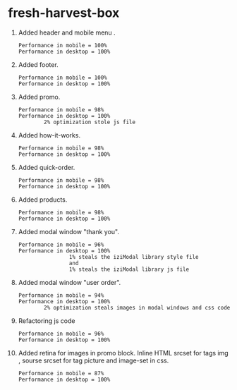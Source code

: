 # fresh-harvest-box

1.  Added header and mobile menu .

        Performance in mobile = 100%
        Performance in desktop = 100%

2.  Added footer.

        Performance in mobile = 100%
        Performance in desktop = 100%

3.  Added promo.

        Performance in mobile = 98%
        Performance in desktop = 100%
        		2% optimization stole js file

4.  Added how-it-works.

        Performance in mobile = 98%
        Performance in desktop = 100%

5.  Added quick-order.

        Performance in mobile = 98%
        Performance in desktop = 100%

6.  Added products.

        Performance in mobile = 98%
        Performance in desktop = 100%

7.  Added modal window "thank you".

        Performance in mobile = 96%
        Performance in desktop = 100%
        				1% steals the iziModal library style file
        				and
        				1% steals the iziModal library js file

8.  Added modal window "user order".

        Performance in mobile = 94%
        Performance in desktop = 100%
        		2% optimization steals images in modal windows and css code

9.  Refactoring js code

        Performance in mobile = 96%
        Performance in desktop = 100%

10. Added retina for images in promo block. Inline HTML srcset for tags img , sourse srcset for tag picture and image-set in css.

        Performance in mobile = 87%
        Performance in desktop = 100%

